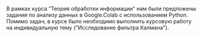 В рамках курса "Теория обработки информации" нам были предложены задания по анализу данных в Google.Colab с использованием Python.
Помимо задач, в курсе было необходимо выполнить курсовую работу на индивидуальную тему ("Исследование фильтра Калмана").
